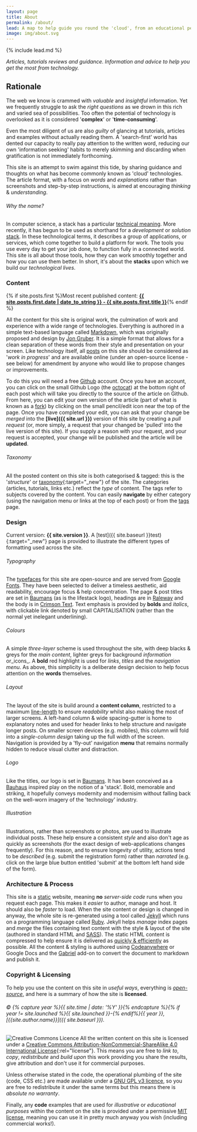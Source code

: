 ```yaml
---
layout: page
title: About
permalink: /about/
lead: A map to help guide you round the 'cloud', from an educational perspective.
image: img/about.svg
---
```

{% include lead.md %}

_Articles, tutorials reviews and guidance. Information and advice to help you get the most from technology._

## Rationale

The web we know is crammed with _valuable_ and _insightful_ information. Yet we frequently struggle to ask the _right questions_ as we drown in this rich and varied sea of possibilities. Too often the potential of technology is overlooked as it is considered '__complex__' or '__time-consuming__'.

Even the most diligent of us are also _guilty_ of glancing at tutorials, articles and examples without actually reading them. A 'search-first' world has dented our capacity to really pay attention to the written word, reducing our own 'information seeking' habits to merely skimming and discarding when gratification is not immediately forthcoming.

This site is an attempt to swim against this tide, by sharing guidance and thoughts on what has become commonly known as 'cloud' technologies. The article format, with a focus on _words_ and _explanations_ rather than screenshots and step-by-step instructions, is aimed at encouraging _thinking_ & _understanding_.

###### Why the name?

In computer science, a stack has a particular [technical meaning][18]. More recently, it has begun to be used as shorthand for a _development_ or _solution_ [stack][19]. In these technological terms, it describes a group of applications, or services, which come together to build a platform for work. The tools you use every day to get your job done, to function fully in a connected world. This site is all about those tools, how they can work smoothly together and how you can use them better. In short, it's about the __stacks__ upon which we build our _technological lives_.

### Content

{% if site.posts.first %}Most recent published content: __[{{ site.posts.first.date | date_to_string }} - {{ site.posts.first.title }}]({{site.posts.first.url}})__{% endif %}

All the content for this site is original work, the culmination of work and experience with a wide range of technologies. Everything is authored in a simple text-based language called [Markdown][1], which was originally proposed and design by [Jon Gruber][2]. It is a simple format that allows for a clean separation of these words from their style and presentation on your screen. Like technology itself, all [posts][3] on this site should be considered as '_work in progress_' and are available online (under an open-source license - see below) for amendment by anyone who would like to propose changes or improvements.

To do this you will need a free [Github](https://github.com/, "Github Homepage") account. Once you have an account, you can click on the small Github Logo (the [octocat][4]) at the bottom right of each post which will take you directly to the source of the article on Github. From here, you can edit your own version of the article (part of what is known as a [fork][5]) by clicking on the small pencil/edit icon near the top of the page. Once you have completed your edit, you can ask that your change be _merged_ into the __[live]({{ site.url }})__ version of this site by creating a _pull request_ (or, more simply, a request that your changed be 'pulled' into the live version of this site). If you supply a reason with your request, and your request is accepted, your change will be published and the article will be __updated__.

###### Taxonomy

All the posted content on this site is both categorised & tagged: this is the '_structure_' or [taxonomy](https://en.wikipedia.org/wiki/Taxonomy_(general)){:target="_new"} of the site. The categories (articles, tutorials, links etc.) reflect the _type_ of content. The tags refer to subjects covered by the content. You can easily __navigate__ by either category (using the navigation menu or links at the top of each post) or from the [tags](../tags) page.

### Design

Current version: __{{ site.version }}__. A [test]({{ site.baseurl }}test){:target="_new"} page is provided to illustrate the different types of formatting used across the site.

###### Typography

The [typefaces][6] for this site are open-source and are served from [Google Fonts][7]. They have been selected to deliver a timeless aesthetic, aid readability, encourage focus & help concentration. The page & post titles are set in [Baumans](https://fonts.google.com/specimen/Baumans) (as is the lifestack logo), headings are in [Raleway](https://fonts.google.com/specimen/Raleway) and the body is in [Crimson Text](https://fonts.google.com/specimen/Crimson+Text). Text emphasis is provided by __bolds__ and _italics_, with clickable link denoted by small CAPITALISATION (rather than the normal yet inelegant underlining).

###### Colours

A simple _three-layer_ scheme is used throughout the site, with deep blacks & greys for the _main content_, lighter greys for background _information_ or_icons_. A __bold__ red highlight is used for _links_, _titles_ and the _navigation menu_. As above, this simplicity is a deliberate design decision to help focus attention on the __words__ themselves.

###### Layout

The layout of the site is build around a __content column__, restricted to a maximum [line-length](https://en.wikipedia.org/wiki/Line_length) to ensure _readability_ whilst also making the most of larger screens. A left-hand column & wide spacing-gutter is home to explanatory notes and used for header links to help structure and navigate longer posts. On smaller screen devices (e.g. mobiles), this column will fold into a _single-column design_ taking up the full width of the screen. Navigation is provided by a 'fly-out' navigation __menu__ that remains normally hidden to reduce visual clutter and distraction.

###### Logo

Like the titles, our logo is set in [Baumans](https://fonts.google.com/specimen/Baumans). It has been conceived as a [Bauhaus](https://en.wikipedia.org/wiki/Bauhaus) inspired play on the notion of a 'stack'. Bold, memorable and striking, it hopefully conveys modernity and modernisim without falling back on the well-worn imagery of the 'technology' industry.

###### Illustration

Illustrations, rather than screenshots or photos, are used to illustrate individual posts. These help ensure a consistent _style_ and also don't age as quickly as screenshots (for the exact design of web-applications changes frequently). For this reason, and to ensure longevity of utility, actions tend to be _described_ (e.g. submit the registration form) rather than _narrated_ (e.g. click on the large blue button entitled 'submit' at the bottom left hand side of the form).

### Architecture & Process

This site is a [static][8] website, meaning __no__ _server-side code_ runs when you request each page. This makes it _easier_ to author, manage and host. It should also be _faster_ to load. When the site content or design is changed in anyway, the whole site is re-generated using a tool called [Jekyll][9] which runs on a programming language called [Ruby][10]. Jekyll helps _manage_ index pages and _merge_ the files containing text content with the style & layout of the site (authored in standard HTML and [SASS][11]). The static HTML content is compressed to help ensure it is delivered as [quickly & efficiently][12] as possible. All the content & styling is authored using [Codeanywhere][13] or Google Docs and the [Gabriel][14] add-on to convert the document to markdown and publish it.

### Copyright & Licensing

To help you use the content on this site in _useful ways_, everything is _[open-source][17]_, and here is a summary of how the site is __licensed__.

###### &copy; {% capture year %}{{ site.time | date: '%Y' }}{% endcapture %}{% if year != site.launched %}{{ site.launched }}-{% endif%}{{ year }}, [{{site.author.name}}]({{ site.baseurl }}).

![Creative Commons Licence](https://i.creativecommons.org/l/by-nc-sa/4.0/80x15.png) All the written content on this site is licensed under a [Creative Commons Attribution-NonCommercial-ShareAlike 4.0 International License](http://creativecommons.org/licenses/by-nc-sa/4.0/){:rel="license"}. This means you are free to _link to_, _copy_, _redistribute_ and _build upon_ this work providing you share the results, give attribution and don't use it for commercial purposes.

Unless otherwise stated in the code, the operational plumbing of the site (code, CSS etc.) are made available under a [GNU GPL v3 licence][15], so you are free to redistribute it under the same terms but this means there is _absolute no warranty_.

Finally, any __code__ examples that are used for _illustrative_ or _educational purposes_ within the content on the site is provided under a permissive [MIT license][16], meaning you can use it in pretty much anyway you wish (including commercial works!).

  [1]: https://en.wikipedia.org/wiki/Markdown "Wikipedia Article about Markdown"
  [2]: http://daringfireball.net/projects/markdown "Article by Jon Gruber detailing Markdown"
  [3]: https://en.wikipedia.org/wiki/Blog
  [4]: https://octodex.github.com/ "Octocats of the World"
  [5]: https://help.github.com/articles/fork-a-repo/ "What is a fork in software development"
  [6]: https://en.wikipedia.org/wiki/Typeface "What is a typeface?"
  [7]: https://fonts.google.com/ "Google Fonts"
  [8]: https://en.wikipedia.org/wiki/Static_web_page "Static Web Pages"
  [9]: https://jekyllrb.com/ "Jekyll Homepage"
  [10]: https://www.ruby-lang.org "Ruby Homepage"
  [11]: http://sass-lang.com/ "All about SASS"
  [12]: https://developers.google.com/speed/pagespeed/insights/?url={{site.url}} "Google PageSpeed Insights"
  [13]: https://codeanywhere.com/ "Codeanywhere, Cloud IDE"
  [14]: https://chrome.google.com/webstore/detail/gabriel/okimajjeocnndpifeelaajdebkkbckff "Gabriel Add-On for Google Docs"
  [15]: http://www.gnu.org/licenses/gpl.html "GNU GPL v3 Licence Terms"
  [16]: https://opensource.org/licenses/MIT "MIT License"
  [17]: https://en.wikipedia.org/wiki/Open-source_software "Wikipedia - What is open-source software"
  [18]: https://en.wikipedia.org/wiki/Stack_(abstract_data_type) "Wikipedia - What is a stack"
  [19]: https://en.wikipedia.org/wiki/Solution_stack "Wikipedia - What is a solution stack"